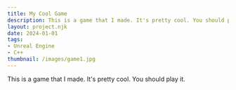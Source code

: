 ```yaml
---
title: My Cool Game
description: This is a game that I made. It's pretty cool. You should play it.
layout: project.njk
date: 2024-01-01
tags: 
- Unreal Engine
- C++
thumbnail: /images/game1.jpg
---
```


This is a game that I made. It's pretty cool. You should play it.